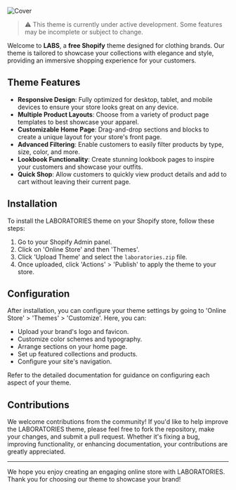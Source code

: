 ![Cover](https://github.com/icarus/Labs-Free-Shopify-Theme/assets/119902348/ae7e5a3c-13f1-4935-9bb0-6b4fdb235dad)



> :warning: This theme is currently under active development. Some features may be incomplete or subject to change. 

Welcome to **LABS**, a **free Shopify** theme designed for clothing brands. Our theme is tailored to showcase your collections with elegance and style, providing an immersive shopping experience for your customers.

## Theme Features

- **Responsive Design**: Fully optimized for desktop, tablet, and mobile devices to ensure your store looks great on any device.
- **Multiple Product Layouts**: Choose from a variety of product page templates to best showcase your apparel.
- **Customizable Home Page**: Drag-and-drop sections and blocks to create a unique layout for your store's front page.
- **Advanced Filtering**: Enable customers to easily filter products by type, size, color, and more.
- **Lookbook Functionality**: Create stunning lookbook pages to inspire your customers and showcase your outfits.
- **Quick Shop**: Allow customers to quickly view product details and add to cart without leaving their current page.

## Installation

To install the LABORATORIES theme on your Shopify store, follow these steps:

1. Go to your Shopify Admin panel.
2. Click on 'Online Store' and then 'Themes'.
3. Click 'Upload Theme' and select the `laboratories.zip` file.
4. Once uploaded, click 'Actions' > 'Publish' to apply the theme to your store.

## Configuration

After installation, you can configure your theme settings by going to 'Online Store' > 'Themes' > 'Customize'. Here, you can:

- Upload your brand's logo and favicon.
- Customize color schemes and typography.
- Arrange sections on your home page.
- Set up featured collections and products.
- Configure your site's navigation.

Refer to the detailed documentation for guidance on configuring each aspect of your theme.

## Contributions

We welcome contributions from the community! If you'd like to help improve the LABORATORIES theme, please feel free to fork the repository, make your changes, and submit a pull request. Whether it's fixing a bug, improving functionality, or enhancing documentation, your contributions are greatly appreciated.


---

We hope you enjoy creating an engaging online store with LABORATORIES. Thank you for choosing our theme to showcase your brand!

